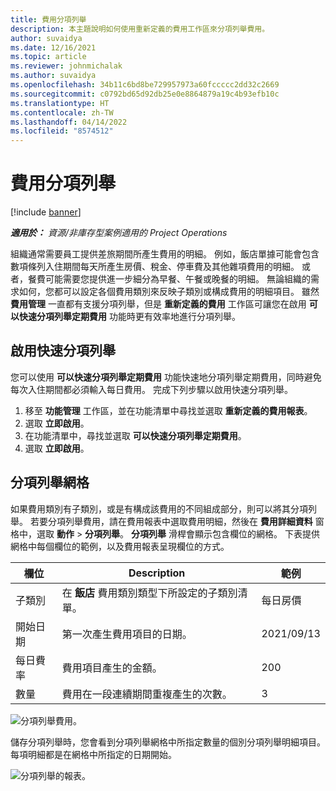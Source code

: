 ```yaml
---
title: 費用分項列舉
description: 本主題說明如何使用重新定義的費用工作區來分項列舉費用。
author: suvaidya
ms.date: 12/16/2021
ms.topic: article
ms.reviewer: johnmichalak
ms.author: suvaidya
ms.openlocfilehash: 34b11c6bd8be729957973a60fccccc2dd32c2669
ms.sourcegitcommit: c0792bd65d92db25e0e8864879a19c4b93efb10c
ms.translationtype: HT
ms.contentlocale: zh-TW
ms.lasthandoff: 04/14/2022
ms.locfileid: "8574512"
---
```

# <a name="expense-itemization"></a>費用分項列舉

[!include [banner](../includes/banner.md)]

_**適用於：** 資源/非庫存型案例適用的 Project Operations_

組織通常需要員工提供差旅期間所產生費用的明細。 例如，飯店單據可能會包含數項條列入住期間每天所產生房價、稅金、停車費及其他雜項費用的明細。 或者，餐費可能需要您提供進一步細分為早餐、午餐或晚餐的明細。 無論組織的需求如何，您都可以設定各個費用類別來反映子類別或構成費用的明細項目。 雖然 **費用管理** 一直都有支援分項列舉，但是 **重新定義的費用** 工作區可讓您在啟用 **可以快速分項列舉定期費用** 功能時更有效率地進行分項列舉。  

## <a name="enable-quick-itemization"></a>啟用快速分項列舉 

您可以使用 **可以快速分項列舉定期費用** 功能快速地分項列舉定期費用，同時避免每次入住期間都必須輸入每日費用。 完成下列步驟以啟用快速分項列舉。

1. 移至 **功能管理** 工作區，並在功能清單中尋找並選取 **重新定義的費用報表**。 
2. 選取 **立即啟用**。 
3. 在功能清單中，尋找並選取 **可以快速分項列舉定期費用**。
4. 選取 **立即啟用**。 

## <a name="itemization-grid"></a>分項列舉網格 

如果費用類別有子類別，或是有構成該費用的不同組成部分，則可以將其分項列舉。 若要分項列舉費用，請在費用報表中選取費用明細，然後在 **費用詳細資料** 窗格中，選取 **動作** > **分項列舉**。 **分項列舉** 滑桿會顯示包含欄位的網格。 下表提供網格中每個欄位的範例，以及費用報表呈現欄位的方式。 

|     欄位          |     Description                                                                                  |     範例              |
|--------------------|--------------------------------------------------------------------------------------------------|--------------------------|
|     子類別    |     在 **飯店** 費用類別類型下所設定的子類別清單。             |     每日房價      |
|     開始日期     |     第一次產生費用項目的日期。                                           |     2021/09/13           |
|     每日費率     |     費用項目產生的金額。                                                    |     200                  |
|     數量       |     費用在一段連續期間重複產生的次數。                       |     3                    |

![分項列舉費用。](media/Itemization%20screen%201.png)

儲存分項列舉時，您會看到分項列舉網格中所指定數量的個別分項列舉明細項目。 每項明細都是在網格中所指定的日期開始。

![分項列舉的報表。](media/Itemization%20screen%202.png)

